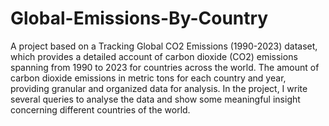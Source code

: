 # Global-Emissions-By-Country
A project based on a Tracking Global CO2 Emissions (1990-2023) dataset, which provides a detailed account of carbon dioxide (CO2) emissions spanning from 1990 to 2023 for countries across the world. The amount of carbon dioxide emissions in metric tons for each country and year, providing granular and organized data for analysis.
In the project, I write several queries to analyse the data and show some meaningful insight concerning different countries of the world.
